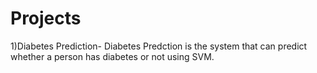 # Projects

1)Diabetes Prediction- Diabetes Predction is the system that can predict whether a person has diabetes or not using SVM.
